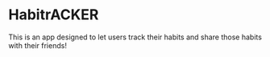 # HabitrACKER

This is an app designed to let users track their habits and share those habits with their friends!

